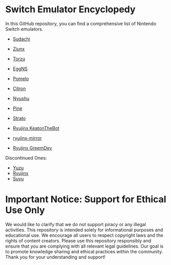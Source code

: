 # Switch Emulator Encyclopedy
In this GitHub repository, you can find a comprehensive list of 
Nintendo Switch emulators.

 
* [Sudachi](https://sudachi.emuplace.app/)
* [Ziunx](https://ziunx-emu.org/)
* [Torzu](https://notabug.org/litucks/torzu)
* [EggNS](https://play.google.com/store/apps/details?id=com.xiaoji.gamesirnsemulator.x.google&hl=en_US)
* [Pomelo](https://pomelo-emu.github.io/)
* [Citron](https://citron-emu.org/)
* [Nyushu](https://t.me/nyushu_Emu)
* [Pine](https://github.com/Ishan09811/pine/releases)
* [Strato](https://strato-emu.github.io/)

* [Ryujinx KeatonTheBot](https://github.com/KeatonTheBot/Ryujinx)
* [ryujinx-mirror](https://github.com/ryujinx-mirror)
* [Ryujinx GreemDev](https://github.com/GreemDev/Ryujinx)

Discontinued Ones: 

* [Yuzu](https://github.com/yuzu-emu)
* [Ryujinx](https://ryujinx.org/)
* [Suyu](https://suyu.dev/)

# Important Notice: Support for Ethical Use Only

We would like to clarify that we do not support piracy or any 
illegal activities. This repository is intended solely for informational
 purposes and educational use. We encourage all users to respect 
copyright laws and the rights of content creators.
Please use this repository responsibly and ensure that you are 
complying with all relevant legal guidelines. Our goal is to promote 
knowledge sharing and ethical practices within the community.
Thank you for your understanding and support!
